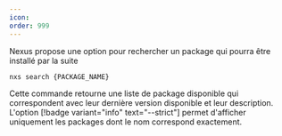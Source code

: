 ```yaml
---
icon: 
order: 999
---
```

Nexus propose une option pour rechercher un package qui pourra être installé par la suite

```console
nxs search {PACKAGE_NAME}
```

Cette commande retourne une liste de package disponible qui correspondent avec leur dernière version disponible et leur description.
L'option [!badge variant="info" text="--strict"] permet d'afficher uniquement les packages dont le nom correspond exactement.